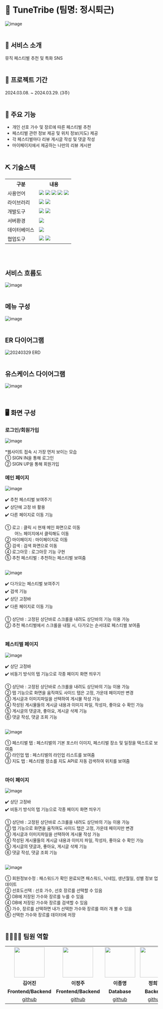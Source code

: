 # 🎇 TuneTribe (팀명: 정시퇴근)
![image](https://github.com/2024-SMHRD-KDT-BigData-20/TuneTribe/assets/148893093/5360b19d-80f8-4578-9f7d-ff747a7356ee)
<br><br>
## 📌 서비스 소개
뮤직 페스티벌 추천 및 특화 SNS
<br><br>
## 📅 프로젝트 기간
2024.03.08. ~ 2024.03.29. (3주)
<br><br>
## 🔧 주요 기능
* 개인 선호 가수 및 장르에 따른 페스티벌 추천
* 페스티벌 관련 정보 제공 및 위치 정보(지도) 제공
* 각 페스티벌마다 리뷰 게시글 작성 및 댓글 작성
* 마이페이지에서 제공하는 나만의 리뷰 게시판
<br><br>
## ⛏ 기술스택
<table>
    <tr>
        <th>구분</th>
        <th>내용</th>
    </tr>
    <tr>
        <td>사용언어</td>
        <td>
            <img src="https://img.shields.io/badge/Java-007396?style=for-the-badge&logo=java&logoColor=white"/>
            <img src="https://img.shields.io/badge/HTML5-E34F26?style=for-the-badge&logo=HTML5&logoColor=white"/>
            <img src="https://img.shields.io/badge/CSS3-1572B6?style=for-the-badge&logo=CSS3&logoColor=white"/>
            <img src="https://img.shields.io/badge/JavaScript-F7DF1E?style=for-the-badge&logo=JavaScript&logoColor=white"/>
            <img src="https://img.shields.io/badge/Python-3776AB?style=for-the-badge&logo=Python&logoColor=white"/> 
        </td>
    </tr>
    <tr>
        <td>라이브러리</td>
        <td>
            <img src="https://img.shields.io/badge/BootStrap-7952B3?style=for-the-badge&logo=BootStrap&logoColor=white"/>
            <img src="https://img.shields.io/badge/KakaoMap-FFCD00?style=for-the-badge&logo=Kakao&logoColor=white"/>
        </td>
    </tr>
    <tr>
        <td>개발도구</td>
        <td>
            <img src="https://img.shields.io/badge/Eclipse-2C2255?style=for-the-badge&logo=Eclipse&logoColor=white"/>
            <img src="https://img.shields.io/badge/VSCode-007ACC?style=for-the-badge&logo=VisualStudioCode&logoColor=white"/>
        </td>
    </tr>
    <tr>
        <td>서버환경</td>
        <td>
            <img src="https://img.shields.io/badge/Apache Tomcat-D22128?style=for-the-badge&logo=Apache Tomcat&logoColor=white"/>
        </td>
    </tr>
    <tr>
        <td>데이터베이스</td>
        <td>
            <img src="https://img.shields.io/badge/Oracle 11g-F80000?style=for-the-badge&logo=Oracle&logoColor=white"/>
        </td>
    </tr>
    <tr>
        <td>협업도구</td>
        <td>
            <img src="https://img.shields.io/badge/Git-F05032?style=for-the-badge&logo=Git&logoColor=white"/> 
            <img src="https://img.shields.io/badge/GitHub-181717?style=for-the-badge&logo=GitHub&logoColor=white"/>
        </td>
    </tr>
</table>
<br><br>

## 서비스 흐름도<br>
![image](https://github.com/2024-SMHRD-KDT-BigData-20/TuneTribe/assets/148893093/9c2f4d34-ce00-4713-bb3a-19f27ce5dc72)
<br><br>

## 메뉴 구성<br>
![image](https://github.com/2024-SMHRD-KDT-BigData-20/TuneTribe/assets/148893093/cc07162b-e2ea-4bdf-9445-cb74d6ddcb66)
<br><br>

## ER 다이어그램<br>
![20240329 ERD](https://github.com/2024-SMHRD-KDT-BigData-20/TuneTribe/assets/148893093/ccfb5679-37eb-4ccd-9786-4e60fa695696)
<br><br>

## 유스케이스 다이어그램<br>
![image](https://github.com/2024-SMHRD-KDT-BigData-20/TuneTribe/assets/148893093/cb900851-f56b-4baa-b27d-cc235d8c07c8)
<br><br><br>

## 🖥 화면 구성

### 로그인/회원가입
![image](https://github.com/2024-SMHRD-KDT-BigData-20/TuneTribe/assets/148893093/7f0d693e-f7eb-4583-adaf-dbe4aef1851e)<br><br>
*웹사이트 접속 시 가장 먼저 보이는 모습<br>
① SIGN IN을 통해 로그인<br>
② SIGN UP을 통해 회원가입<br>

### 메인 페이지
![image](https://github.com/2024-SMHRD-KDT-BigData-20/TuneTribe/assets/148893093/4eb2613a-0b5e-4bed-ba55-c23cc5aeed3a)<br><br>
 ✔️ 추천 페스티벌 보여주기<br>
 ✔️ 상단에 고정 바 활용<br>
 ✔️ 다른 페이지로 이동 기능<br><br>
① 로고 : 클릭 시 현재 메인 화면으로 이동<br>
&nbsp;&nbsp;&nbsp;&nbsp;&nbsp;&nbsp;&nbsp;&nbsp;어느 페이지에서 클릭해도 이동<br>
② 마이페이지 : 마이페이지로 이동<br>
③ 검색 : 검색 화면으로 이동<br>
④ 로그아웃 : 로그아웃 기능 구현<br> 
⑤ 추천 페스티벌 : 추천하는 페스티벌 보여줌<br><br>

![image](https://github.com/2024-SMHRD-KDT-BigData-20/TuneTribe/assets/148893093/97d6dd89-c097-4d36-be99-753f9a0e6e75)<br><br>
 ✔️ 다가오는 페스티벌 보여주기<br>
 ✔️ 검색 기능<br>
 ✔️ 상단 고정바<br>
 ✔️ 다른 페이지로 이동 기능<br><br>
① 상단바 : 고정된 상단바로 스크롤을 내려도 상단바의 기능 이용 가능<br>
② 추천 페스티벌에서 스크롤을 내릴 시, 다가오는 순서대로 페스티벌 보여줌<br><br>

### 페스티벌 페이지
![image](https://github.com/2024-SMHRD-KDT-BigData-20/TuneTribe/assets/148893093/ea628d39-bc44-4f3f-8c5d-904481f85dc7)<br><br>
 ✔️ 상단 고정바<br>
 ✔️ 비동기 방식의 탭 기능으로 각종 페이지 화면 띄우기<br><br>
① 상단바 : 고정된 상단바로 스크롤을 내려도 상단바의 기능 이용 가능<br>
② 탭 기능으로 화면을 움직여도 사이드 탭은 고정, 가운데 페이지만 변경<br>
③ 게시글과 이미지파일을 선택하여 게시물 작성 가능<br>
④ 작성된 게시물들의 게시글 내용과 이미지 파일, 작성자, 좋아요 수 확인 가능<br>
⑤ 게시글의 댓글과, 좋아요, 게시글 삭제 기능<br>
⑥ 댓글 작성, 댓글 조회 기능<br><br>

![image](https://github.com/2024-SMHRD-KDT-BigData-20/TuneTribe/assets/148893093/9d48d971-09e5-4bc5-b45f-1ff8c45aa79c)<br><br>
① 페스티벌 탭 : 페스티벌의 기본 포스터 이미지, 페스티벌 장소 및 일정을 텍스트로 보여줌<br>
② 라인업 탭 : 페스티벌의 라인업 리스트를 보여줌<br>
③ 지도 탭 : 페스티벌 장소를 지도 API로 자동 검색하여 위치를 보여줌<br><br>

### 마이 페이지
![image](https://github.com/2024-SMHRD-KDT-BigData-20/TuneTribe/assets/148893093/b1395229-56d8-4b4f-a0f8-01ffc42a3e22)<br><br>
 ✔️ 상단 고정바<br>
 ✔️ 비동기 방식의 탭 기능으로 각종 페이지 화면 띄우기<br><br>
① 상단바 : 고정된 상단바로 스크롤을 내려도 상단바의 기능 이용 가능<br>
② 탭 기능으로 화면을 움직여도 사이드 탭은 고정, 가운데 페이지만 변경<br>
③ 게시글과 이미지파일을 선택하여 게시물 작성 가능<br>
④ 작성된 게시물들의 게시글 내용과 이미지 파일, 작성자, 좋아요 수 확인 가능<br>
⑤ 게시글의 댓글과, 좋아요, 게시글 삭제 기능<br>
⑥ 댓글 작성, 댓글 조회 기능<br><br>

![image](https://github.com/2024-SMHRD-KDT-BigData-20/TuneTribe/assets/148893093/6cfaa486-1ea2-42af-b80e-c092a00ac1c3)<br><br>
① 회원정보수정 : 패스워드가 확인 완료되면 패스워드, 닉네임, 생년월일, 성별 정보 업데이트<br>
② 선호도선택 : 선호 가수, 선호 장르를 선택할 수 있음<br>
③ DB에 저장된 가수와 장르를 누를 수 있음<br>
④ DB에 저장된 가수와 장르를 검색할 수 있음<br>
⑤ 가수, 장르를 선택하면 내가 선택한 가수와 장르를 여러 개 볼 수 있음<br>
⑥ 선택한 가수와 장르를 데이터에 저장<br><br>


## 👨‍👩‍👦‍👦 팀원 역할

<table>
  <tr>
    <td align="center"><img src="https://item.kakaocdn.net/do/fd49574de6581aa2a91d82ff6adb6c0115b3f4e3c2033bfd702a321ec6eda72c" width="100" height="100"/></td>
    <td align="center"><img src="https://mb.ntdtv.kr/assets/uploads/2019/01/Screen-Shot-2019-01-08-at-4.31.55-PM-e1546932545978.png" width="100" height="100"/></td>
    <td align="center"><img src="https://i.pinimg.com/236x/ed/bb/53/edbb53d4f6dd710431c1140551404af9.jpg" width="100" height="100"/></td>
    <td align="center"><img src="https://pbs.twimg.com/media/B-n6uPYUUAAZSUx.png" width="100" height="100"/></td>
  </tr>
  <tr>
    <td align="center"><strong>김어진</strong></td>
    <td align="center"><strong>이정주</strong></td>
    <td align="center"><strong>이종명</strong></td>
    <td align="center"><strong>정희헌</strong></td>
  </tr>
  <tr>
    <td align="center"><b>Frontend/Backend</b></td>
    <td align="center"><b>Frontend/Backend</b></td>
    <td align="center"><b>Database</b></td>
    <td align="center"><b>Backend</b></td>
  </tr>
  <tr>
    <td align="center"><a href="https://github.com/naomi-kim9" target='_blank'>github</a></td>
    <td align="center"><a href="https://github.com/lliillllI" target='_blank'>github</a></td>
    <td align="center"><a href="https://github.com/yeejongmyung" target='_blank'>github</a></td>
    <td align="center"><a href="https://github.com/HUI-HEON" target='_blank'>github</a></td>
  </tr>
</table>
